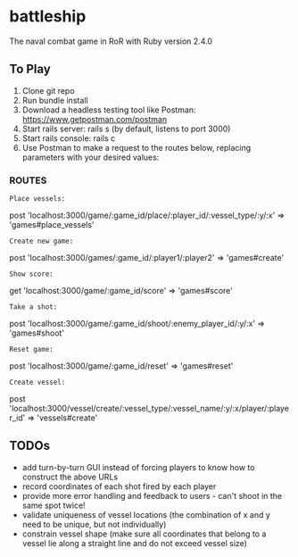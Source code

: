 # battleship
The naval combat game in RoR with Ruby version 2.4.0

## To Play

1) Clone git repo
2) Run bundle install
3) Download a headless testing tool like Postman: https://www.getpostman.com/postman
4) Start rails server: rails s (by default, listens to port 3000)
5) Start rails console: rails c
6) Use Postman to make a request to the routes below, replacing parameters with your desired values:

  ### ROUTES

    Place vessels:
  post 'localhost:3000/game/:game_id/place/:player_id/:vessel_type/:y/:x' => 'games#place_vessels'

    Create new game:
  post 'localhost:3000/games/:game_id/:player1/:player2' => 'games#create'

    Show score:
  get 'localhost:3000/game/:game_id/score' => 'games#score'

    Take a shot:
  post 'localhost:3000/game/:game_id/shoot/:enemy_player_id/:y/:x' => 'games#shoot'

    Reset game:
  post 'localhost:3000/game/:game_id/reset' => 'games#reset'

    Create vessel:
  post 'localhost:3000/vessel/create/:vessel_type/:vessel_name/:y/:x/player/:player_id' => 'vessels#create'

## TODOs

-   add turn-by-turn GUI instead of forcing players to know how to construct the above URLs
-   record coordinates of each shot fired by each player
-   provide more error handling and feedback to users - can't shoot in the same spot twice!
-   validate uniqueness of vessel locations (the combination of x and y need to be unique, but not individually)
-   constrain vessel shape (make sure all coordinates that belong to a vessel lie along a straight line and do not exceed vessel size)



